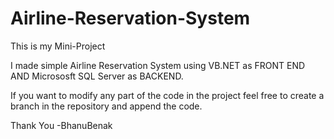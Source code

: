# Airline-Reservation-System

This is my Mini-Project

I made simple Airline Reservation System using VB.NET as FRONT END AND Micrososft SQL Server as BACKEND.

If you want to modify any part of the code in the project feel free to create a branch in the repository and append the code.

Thank You
      -BhanuBenak
